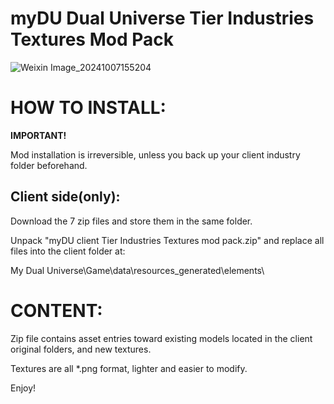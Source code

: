 # myDU Dual Universe Tier Industries Textures Mod Pack


![Weixin Image_20241007155204](https://github.com/user-attachments/assets/c7ea556d-20a4-4e51-a5b3-b7091ffff91f)



# HOW TO INSTALL:
**IMPORTANT!**

Mod installation is irreversible, unless you back up your client industry folder beforehand.

## Client side(only):

Download the 7 zip files and store them in the same folder.

Unpack "myDU client Tier Industries Textures mod pack.zip" and replace all files into the client folder at:     

My Dual Universe\Game\data\resources_generated\elements\


# CONTENT:

Zip file contains asset entries toward existing models located in the client original folders, and new textures.

Textures are all *.png format, lighter and easier to modify.





Enjoy!
